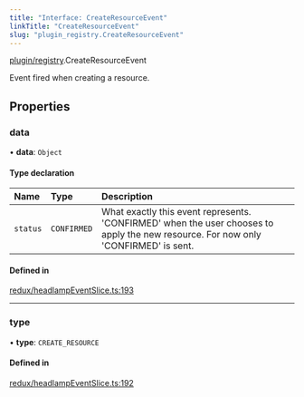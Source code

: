 ```yaml
---
title: "Interface: CreateResourceEvent"
linkTitle: "CreateResourceEvent"
slug: "plugin_registry.CreateResourceEvent"
---
```


[plugin/registry](../modules/plugin_registry.md).CreateResourceEvent

Event fired when creating a resource.

## Properties

### data

• **data**: `Object`

#### Type declaration

| Name | Type | Description |
| :------ | :------ | :------ |
| `status` | `CONFIRMED` | What exactly this event represents. 'CONFIRMED' when the user chooses to apply the new resource. For now only 'CONFIRMED' is sent. |

#### Defined in

[redux/headlampEventSlice.ts:193](https://github.com/headlamp-k8s/headlamp/blob/e3b4c5c7/frontend/src/redux/headlampEventSlice.ts#L193)

___

### type

• **type**: `CREATE_RESOURCE`

#### Defined in

[redux/headlampEventSlice.ts:192](https://github.com/headlamp-k8s/headlamp/blob/e3b4c5c7/frontend/src/redux/headlampEventSlice.ts#L192)
